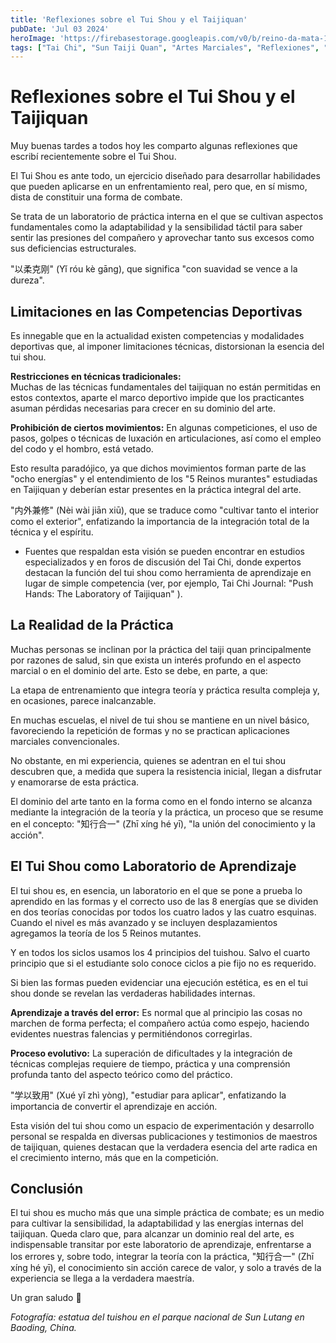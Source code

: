 ```yaml
---
title: 'Reflexiones sobre el Tui Shou y el Taijiquan'
pubDate: 'Jul 03 2024'
heroImage: 'https://firebasestorage.googleapis.com/v0/b/reino-da-mata-160a9.appspot.com/o/tai-chi-blog%2Fmonumento_tai_chi_sun.webp?alt=media&token=ef0c8a5b-8805-4aa8-ae3f-98f98acb3585'
tags: ["Tai Chi", "Sun Taiji Quan", "Artes Marciales", "Reflexiones", "Tui Shou"]
---
```


# Reflexiones sobre el Tui Shou y el Taijiquan

Muy buenas tardes a todos hoy les comparto algunas reflexiones que escribí recientemente sobre el Tui Shou. 

El Tui Shou es ante todo, un ejercicio diseñado para desarrollar habilidades que pueden aplicarse en un enfrentamiento real, pero que, en sí mismo, dista de constituir una forma de combate. 

Se trata de un laboratorio de práctica interna en el que se cultivan aspectos fundamentales como la adaptabilidad y la sensibilidad táctil para saber sentir las presiones del compañero y aprovechar tanto sus excesos como sus deficiencias estructurales.

"以柔克刚" (Yǐ róu kè gāng), que significa "con suavidad se vence a la dureza".

## Limitaciones en las Competencias Deportivas

Es innegable que en la actualidad existen competencias y modalidades deportivas que, al imponer limitaciones técnicas, distorsionan la esencia del tui shou.

**Restricciones en técnicas tradicionales:**  
Muchas de las técnicas fundamentales del taijiquan no están permitidas en estos contextos, aparte el marco deportivo impide que los practicantes asuman pérdidas necesarias para crecer en su dominio del arte.

**Prohibición de ciertos movimientos:** En algunas competiciones, el uso de pasos, golpes o técnicas de luxación en articulaciones, así como el empleo del codo y el hombro, está vetado. 

Esto resulta paradójico, ya que dichos movimientos forman parte de las "ocho energías" y el entendimiento de los "5 Reinos murantes" estudiadas en Taijiquan y deberían estar presentes en la práctica integral del arte.

"内外兼修" (Nèi wài jiān xiū), que se traduce como "cultivar tanto el interior como el exterior", enfatizando la importancia de la integración total de la técnica y el espíritu.

* Fuentes que respaldan esta visión se pueden encontrar en estudios especializados y en foros de discusión del Tai Chi, donde expertos destacan la función del tui shou como herramienta de aprendizaje en lugar de simple competencia (ver, por ejemplo, Tai Chi Journal: "Push Hands: The Laboratory of Taijiquan" ).

## La Realidad de la Práctica

Muchas personas se inclinan por la práctica del taiji quan principalmente por razones de salud, sin que exista un interés profundo en el aspecto marcial o en el dominio del arte. Esto se debe, en parte, a que:

La etapa de entrenamiento que integra teoría y práctica resulta compleja y, en ocasiones, parece inalcanzable.

En muchas escuelas, el nivel de tui shou se mantiene en un nivel básico, favoreciendo la repetición de formas y no se practican aplicaciones marciales convencionales.

No obstante, en mi experiencia, quienes se adentran en el tui shou descubren que, a medida que supera la resistencia inicial, llegan a disfrutar y enamorarse de esta práctica. 

El dominio del arte tanto en la forma como en el fondo interno se alcanza mediante la integración de la teoría y la práctica, un proceso que se resume en el concepto:
 "知行合一" (Zhī xíng hé yī), "la unión del conocimiento y la acción".

## El Tui Shou como Laboratorio de Aprendizaje

El tui shou es, en esencia, un laboratorio en el que se pone a prueba lo aprendido en las formas y el correcto uso de las 8 energías que se dividen en dos teorías conocidas por todos los cuatro lados y las cuatro esquinas. Cuando el nivel es más avanzado y se incluyen desplazamientos agregamos la teoría de los 5 Reinos mutantes.

Y en todos los siclos usamos los 4 principios del tuishou. Salvo el cuarto principio que si el estudiante solo conoce ciclos a pie fijo no es requerido.

Si bien las formas pueden evidenciar una ejecución estética, es en el tui shou donde se revelan las verdaderas habilidades internas.

**Aprendizaje a través del error:** Es normal que al principio las cosas no marchen de forma perfecta; el compañero actúa como espejo, haciendo evidentes nuestras falencias y permitiéndonos corregirlas.

**Proceso evolutivo:** La superación de dificultades y la integración de técnicas complejas requiere de tiempo, práctica y una comprensión profunda tanto del aspecto teórico como del práctico.
 
"学以致用" (Xué yǐ zhì yòng), "estudiar para aplicar", enfatizando la importancia de convertir el aprendizaje en acción.

Esta visión del tui shou como un espacio de experimentación y desarrollo personal se respalda en diversas publicaciones y testimonios de maestros de taijiquan, quienes destacan que la verdadera esencia del arte radica en el crecimiento interno, más que en la competición.

## Conclusión

El tui shou es mucho más que una simple práctica de combate; es un medio para cultivar la sensibilidad, la adaptabilidad y las energías internas del taijiquan. Queda claro que, para alcanzar un dominio real del arte, es indispensable transitar por este laboratorio de aprendizaje, enfrentarse a los errores y, sobre todo, integrar la teoría con la práctica, "知行合一" 
(Zhī xíng hé yī), el conocimiento sin acción carece de valor, y solo a través de la experiencia se llega a la verdadera maestría.

Un gran saludo 👋

*Fotografía: estatua del tuishou en el parque nacional de Sun Lutang en Baoding, China.*

